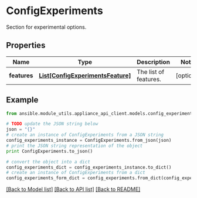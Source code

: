 # ConfigExperiments

Section for experimental options.

## Properties

Name | Type | Description | Notes
------------ | ------------- | ------------- | -------------
**features** | [**List[ConfigExperimentsFeature]**](ConfigExperimentsFeature.md) | The list of features. | [optional] 

## Example

```python
from ansible.module_utils.appliance_api_client.models.config_experiments import ConfigExperiments

# TODO update the JSON string below
json = "{}"
# create an instance of ConfigExperiments from a JSON string
config_experiments_instance = ConfigExperiments.from_json(json)
# print the JSON string representation of the object
print ConfigExperiments.to_json()

# convert the object into a dict
config_experiments_dict = config_experiments_instance.to_dict()
# create an instance of ConfigExperiments from a dict
config_experiments_form_dict = config_experiments.from_dict(config_experiments_dict)
```
[[Back to Model list]](../README.md#documentation-for-models) [[Back to API list]](../README.md#documentation-for-api-endpoints) [[Back to README]](../README.md)


